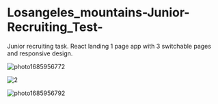 # Losangeles_mountains-Junior-Recruiting_Test-
Junior recruiting task. React landing 1 page app with 3 switchable pages and responsive design.

![photo1685956772](https://github.com/anackis/Losangeles_mountains-Junior-Recruiting_Test-/assets/61510461/4627abcd-16d4-468e-b3da-aabc074ace49)

![2](https://github.com/anackis/Losangeles_mountains-Junior-Recruiting_Test-/assets/61510461/8b51ff6d-32a6-4f3d-a37a-a77d0cfd57dd)

![photo1685956792](https://github.com/anackis/Losangeles_mountains-Junior-Recruiting_Test-/assets/61510461/bbbf6bda-0560-4800-9271-2e427cc1968c)
